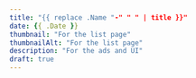 ```yaml
---
title: "{{ replace .Name "-" " " | title }}"
date: {{ .Date }}
thumbnail: "For the list page"
thumbnailAlt: "For the list page"
description: "For the ads and UI"
draft: true
---
```

